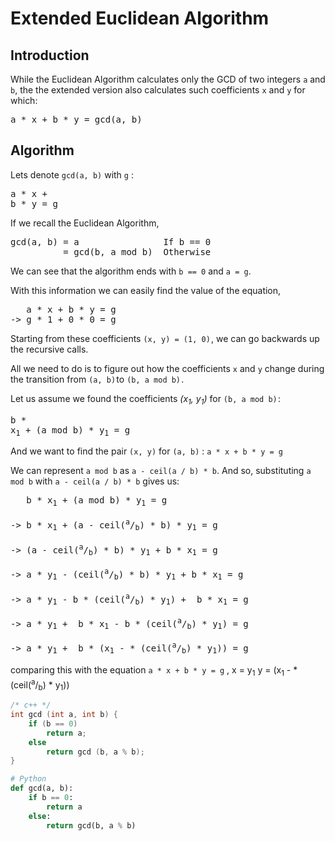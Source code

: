 # Extended Euclidean Algorithm
## Introduction
While the Euclidean Algorithm calculates only the GCD of two integers `a` and `b`, the the extended version also calculates such coefficients `x` and `y` for which:
<pre>a * x + b * y = gcd(a, b)</pre>

## Algorithm
Lets denote `gcd(a, b)` with `g` : <pre>a * x + b * y = g</pre>
If we recall the Euclidean Algorithm, 

<pre>
gcd(a, b) = a                If b == 0
          = gcd(b, a mod b)  Otherwise
</pre>
We can see that the algorithm ends with `b == 0` and `a = g`.

With this information we can easily find the value of the equation,
<pre>
   a * x + b * y = g
-> g * 1 + 0 * 0 = g
</pre>
Starting from these coefficients `(x, y) = (1, 0)` , we can go backwards up the recursive calls.

All we need to do is to figure out how the coefficients `x` and `y` change during the transition from `(a, b)` to `(b, a mod b)` .

Let us assume we found the coefficients _(x<sub>1</sub>, y<sub>1</sub>)_ for `(b, a mod b)` : <pre>b * x<sub>1</sub> + (a mod b) * y<sub>1</sub> = g</pre>

And we want to find the pair `(x, y)` for `(a, b)` : `a * x + b * y = g`

We can represent `a mod b` as `a - ceil(a / b) * b`.  And so, substituting `a mod b` with `a - ceil(a / b) * b` gives us:

<pre>
   b * x<sub>1</sub> + (a mod b) * y<sub>1</sub> = g
          
-> b * x<sub>1</sub> + (a - ceil(<sup>a</sup>/<sub>b</sub>) * b) * y<sub>1</sub> = g
          
-> (a - ceil(<sup>a</sup>/<sub>b</sub>) * b) * y<sub>1</sub> + b * x<sub>1</sub> = g
          
-> a * y<sub>1</sub> - (ceil(<sup>a</sup>/<sub>b</sub>) * b) * y<sub>1</sub> + b * x<sub>1</sub> = g
          
-> a * y<sub>1</sub> - b * (ceil(<sup>a</sup>/<sub>b</sub>) * y<sub>1</sub>) +  b * x<sub>1</sub> = g
          
-> a * y<sub>1</sub> +  b * x<sub>1</sub> - b * (ceil(<sup>a</sup>/<sub>b</sub>) * y<sub>1</sub>) = g
          
-> a * y<sub>1</sub> +  b * (x<sub>1</sub> - * (ceil(<sup>a</sup>/<sub>b</sub>) * y<sub>1</sub>)) = g
</pre>
comparing this with the equation `a * x + b * y = g` ,
x = y<sub>1</sub>
y = (x<sub>1</sub> - * (ceil(<sup>a</sup>/<sub>b</sub>) * y<sub>1</sub>))
```c++
/* c++ */
int gcd (int a, int b) {
    if (b == 0)
        return a;
    else
        return gcd (b, a % b);
}
```
```py
# Python
def gcd(a, b):
    if b == 0:
        return a
    else:
        return gcd(b, a % b)
```
